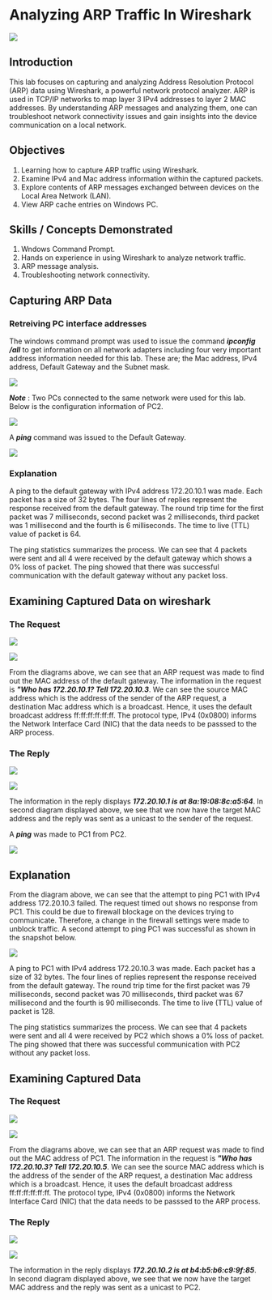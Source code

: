 # Analyzing ARP Traffic In Wireshark
![](pexels.jpg)

## Introduction
This lab focuses on capturing and analyzing Address Resolution Protocol (ARP) data using Wireshark, a powerful network protocol analyzer.
ARP is used in TCP/IP networks to map layer 3 IPv4 addresses to layer 2 MAC addresses. By understanding ARP messages and analyzing them, one can troubleshoot network connectivity issues and gain insights into the device communication on a local network. 

## Objectives
1. Learning how to capture ARP traffic using Wireshark.
2. Examine IPv4 and Mac address information within the captured packets.
3. Explore contents of ARP messages exchanged between devices on the Local Area Network (LAN).
4. View ARP cache entries on Windows PC.

## Skills / Concepts Demonstrated
1. Wndows Command Prompt.
2. Hands on experience in using Wireshark to analyze network traffic.
3. ARP message analysis.
4. Troubleshooting network connectivity.

## Capturing ARP Data
### Retreiving PC interface addresses
The windows command prompt was used to issue the command **_ipconfig /all_** to get information on all network adapters including four very important address information needed for this lab. These are; the Mac address, IPv4 address, Default Gateway and the Subnet mask.

![](ConfigInfo.JPG)

**_Note_** : Two PCs connected to the same network were used for this lab. Below is the configuration information of PC2.

![](OtherPcConfig.jpg)

A **_ping_** command was issued to the Default Gateway. 

![](DGping.JPG)

### Explanation
A ping to the default gateway with IPv4 address 172.20.10.1 was made. Each packet has a size of 32 bytes.
The four lines of replies represent the response received from the default gateway. The round trip time for the first packet was 7 milliseconds, second packet was 2 milliseconds, third packet was 1 millisecond and the fourth is 6 milliseconds. The time to live (TTL) value of packet is 64.

The ping statistics summarizes the process. We can see that 4 packets were sent and all 4 were received by the default gateway which shows a 0% loss of packet. 
The ping showed that there was successful communication with the default gateway without any packet loss.

## Examining Captured Data on wireshark
### The Request

![](DGarpRequest.JPG)

![](DGarpInfo.JPG)

From the diagrams above, we can see that an ARP request was made to find out the MAC address of the default gateway. The information in the request is **_"Who has 172.20.10.1? Tell 172.20.10.3_**.
We can see the source MAC address which is the address of the sender of the ARP request, a destination Mac address which is a broadcast. 
Hence, it uses the default broadcast address ff:ff:ff:ff:ff:ff. 
The protocol type, IPv4 (0x0800) informs the Network Interface Card (NIC) that the data needs to be passsed to the ARP process.

### The Reply

![](DGarpReply.JPG)


![](DGarpReplyInfo.JPG)

The information in the reply displays **_172.20.10.1 is at 8a:19:08:8c:a5:64_**. In second diagram displayed above, we see that we now have the target MAC address and the reply was sent as a unicast to the sender of the request.


A **_ping_** was made to PC1 from PC2.

![](UnsuccessfulPing.jpg)

## Explanation
From the diagram above, we can see that the attempt to ping PC1 with IPv4 address 172.20.10.3 failed. The request timed out shows no response from PC1. This could be due to firewall blockage on the devices trying to communicate. Therefore, a change in the firewall settings were made to unblock traffic. 
A second attempt to ping PC1 was successful as shown in the snapshot below. 

![](OtherPcPing.jpg)

A ping to PC1 with IPv4 address 172.20.10.3 was made. Each packet has a size of 32 bytes.
The four lines of replies represent the response received from the default gateway. The round trip time for the first packet was 79 milliseconds, second packet was 70 milliseconds, third packet was 67 millisecond and the fourth is 90 milliseconds. The time to live (TTL) value of packet is 128.

The ping statistics summarizes the process. We can see that 4 packets were sent and all 4 were received by PC2 which shows a 0% loss of packet. 
The ping showed that there was successful communication with PC2 without any packet loss.


## Examining Captured Data
### The Request

![](PC2request.JPG)

![](PC2Info.JPG)

From the diagrams above, we can see that an ARP request was made to find out the MAC address of PC1. The information in the request is **_"Who has 172.20.10.3? Tell 172.20.10.5_**.
We can see the source MAC address which is the address of the sender of the ARP request, a destination Mac address which is a broadcast. 
Hence, it uses the default broadcast address ff:ff:ff:ff:ff:ff. 
The protocol type, IPv4 (0x0800) informs the Network Interface Card (NIC) that the data needs to be passsed to the ARP process.

### The Reply

![](PC2arpReply.JPG)

![](PC2arpReplyInfo.JPG)

The information in the reply displays **_172.20.10.2 is at b4:b5:b6:c9:9f:85_**. In second diagram displayed above, we see that we now have the target MAC address and the reply was sent as a unicast to PC2.

